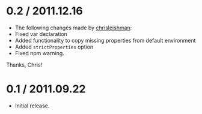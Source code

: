 0.2 / 2011.12.16
================

 * The following changes made by [chrisleishman](http://github.com/chrisleishman):
 * Fixed var declaration
 * Added functionality to copy missing properties from default environment
 * Added `strictProperties` option
 * Fixed npm warning.

Thanks, Chris!


0.1 / 2011.09.22
================

 * Initial release.
